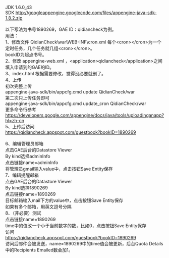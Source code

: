 JDK 1.6.0_43&nbsp; <br>SDK http://googleappengine.googlecode.com/files/appengine-java-sdk-1.8.2.zip&nbsp; <br>&nbsp; <br>以下写法为书号1890269，GAE ID：qidiancheck为例。&nbsp;&nbsp; <br>用法：&nbsp; <br>1、修改文件 QidianCheck\war\WEB-INF\cron.xml 每个&lt;cron&gt;&lt;/cron&gt;为一个定时任务，几个任务就几组&lt;cron&gt;&lt;/cron&gt;。&nbsp; <br>bookID为起点书号。&nbsp; <br>2、修改 appengine-web.xml ，&lt;application&gt;qidiancheck&lt;/application&gt;之间填入申请到的GAE的ID。&nbsp; <br>3、index.html 根据需要修改，觉得没必要就删了。&nbsp; <br>4、上传&nbsp; <br>初次完整上传&nbsp; <br>appengine-java-sdk/bin/appcfg.cmd update QidianCheck/war&nbsp; <br>第二次只上传任务即可&nbsp; <br>appengine-java-sdk/bin/appcfg.cmd update_cron QidianCheck/war&nbsp; <br>更多命令行参考&nbsp; <br>https://developers.google.com/appengine/docs/java/tools/uploadinganapp?hl=zh-cn&nbsp; <br>5、上传后访问&nbsp; <br>https://qidiancheck.appspot.com/guestbook?bookID=1890269&nbsp; <br>&nbsp; <br>6、编辑管理员邮箱&nbsp; <br>点击GAE后台的Datastore Viewer&nbsp; <br>By kind选择adminInfo&nbsp; <br>点击链接name=adminInfo&nbsp; <br>将管理员gmail输入value中，点击按钮Save Entity保存&nbsp; <br>7、编辑提醒邮箱&nbsp; <br>点击GAE后台的Datastore Viewer&nbsp; <br>By kind选择1890269&nbsp; <br>点击链接name=1890269&nbsp; <br>目标邮箱输入mail下方的value中，点击按钮Save Entity保存&nbsp; <br>如果有多个邮箱，用英文逗号分隔&nbsp; <br>8、（非必要）测试&nbsp; <br>点击链接name=1890269&nbsp; <br>time中的值改一个小于当前数字的数，比如0，点击按钮Save Entity保存&nbsp; <br>访问&nbsp; <br>https://qidiancheck.appspot.com/guestbook?bookID=1890269&nbsp; <br>访问后邮件会被发送，name=1890269中的time值会被更新，后台Quota Details中的Recipients Emailed数会加1。&nbsp; <br>&nbsp; <br>&nbsp; <br>&nbsp; <br>&nbsp; <br>&nbsp; <br>&nbsp; <br><br>
